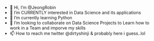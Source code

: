 - 👋 Hi, I’m @JeongRobin
- 👀 I’m CURRENTLY interested in Data Science and its applications
- 🌱 I’m currently learning Python
- 💞️ I’m looking to collaborate on Data Science Projects to Learn how to work in a Team and imporve my skills
- 📫 How to reach me twitter @dirtyshinji & probably here i guess..lol

<!---
jeongrobin/jeongrobin is a ✨ special ✨ repository because its `README.md` (this file) appears on your GitHub profile.
You can click the Preview link to take a look at your changes.
--->
